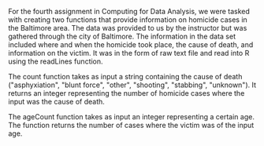 For the fourth assignment in Computing for Data Analysis, we were tasked with creating two functions that provide information on homicide cases in the Baltimore area. The data was provided to us by the instructor but was gathered through the city of Baltimore. The information in the data set included where and when the homicide took place, the cause of death, and information on the victim. It was in the form of raw text file and read into R using the readLines function.

The count function takes as input a string containing the cause of death ("asphyxiation", "blunt force", "other", "shooting", "stabbing", "unknown"). It returns an integer representing the number of homicide cases where the input was the cause of death.

The ageCount function takes as input an integer representing a certain age. The function returns the number of cases where the victim was of the input age.